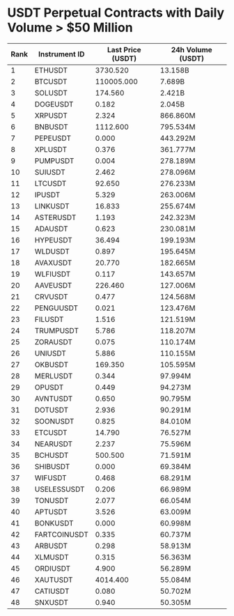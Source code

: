 # USDT Perpetual Contracts with Daily Volume > $50 Million

| Rank | Instrument ID | Last Price (USDT) | 24h Volume (USDT) |
|------|---------------|-------------------|-------------------|
| 1 | ETHUSDT | 3730.520 | 13.158B |
| 2 | BTCUSDT | 110005.000 | 7.689B |
| 3 | SOLUSDT | 174.560 | 2.421B |
| 4 | DOGEUSDT | 0.182 | 2.045B |
| 5 | XRPUSDT | 2.324 | 866.860M |
| 6 | BNBUSDT | 1112.600 | 795.534M |
| 7 | PEPEUSDT | 0.000 | 443.292M |
| 8 | XPLUSDT | 0.376 | 361.777M |
| 9 | PUMPUSDT | 0.004 | 278.189M |
| 10 | SUIUSDT | 2.462 | 278.096M |
| 11 | LTCUSDT | 92.650 | 276.233M |
| 12 | IPUSDT | 5.329 | 263.006M |
| 13 | LINKUSDT | 16.833 | 255.674M |
| 14 | ASTERUSDT | 1.193 | 242.323M |
| 15 | ADAUSDT | 0.623 | 230.081M |
| 16 | HYPEUSDT | 36.494 | 199.193M |
| 17 | WLDUSDT | 0.897 | 195.645M |
| 18 | AVAXUSDT | 20.770 | 182.665M |
| 19 | WLFIUSDT | 0.117 | 143.657M |
| 20 | AAVEUSDT | 226.460 | 127.006M |
| 21 | CRVUSDT | 0.477 | 124.568M |
| 22 | PENGUUSDT | 0.021 | 123.476M |
| 23 | FILUSDT | 1.516 | 121.519M |
| 24 | TRUMPUSDT | 5.786 | 118.207M |
| 25 | ZORAUSDT | 0.075 | 110.174M |
| 26 | UNIUSDT | 5.886 | 110.155M |
| 27 | OKBUSDT | 169.350 | 105.595M |
| 28 | MERLUSDT | 0.344 | 97.994M |
| 29 | OPUSDT | 0.449 | 94.273M |
| 30 | AVNTUSDT | 0.650 | 90.795M |
| 31 | DOTUSDT | 2.936 | 90.291M |
| 32 | SOONUSDT | 0.825 | 84.010M |
| 33 | ETCUSDT | 14.790 | 76.527M |
| 34 | NEARUSDT | 2.237 | 75.596M |
| 35 | BCHUSDT | 500.500 | 71.591M |
| 36 | SHIBUSDT | 0.000 | 69.384M |
| 37 | WIFUSDT | 0.468 | 68.291M |
| 38 | USELESSUSDT | 0.206 | 66.989M |
| 39 | TONUSDT | 2.077 | 66.054M |
| 40 | APTUSDT | 3.526 | 63.009M |
| 41 | BONKUSDT | 0.000 | 60.998M |
| 42 | FARTCOINUSDT | 0.335 | 60.737M |
| 43 | ARBUSDT | 0.298 | 58.913M |
| 44 | XLMUSDT | 0.315 | 56.363M |
| 45 | ORDIUSDT | 4.900 | 56.289M |
| 46 | XAUTUSDT | 4014.400 | 55.084M |
| 47 | CATIUSDT | 0.080 | 50.702M |
| 48 | SNXUSDT | 0.940 | 50.305M |
